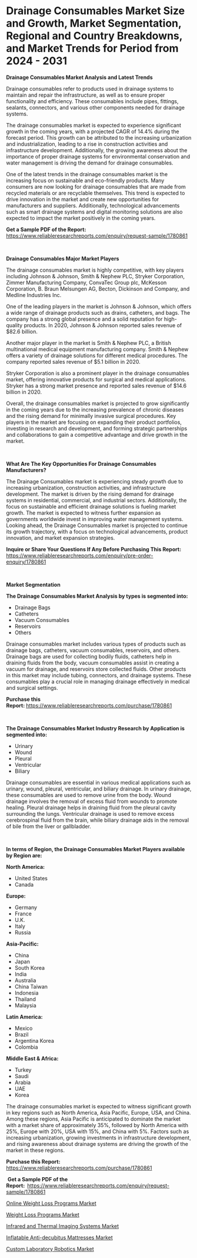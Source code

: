 <p><h1>Drainage Consumables Market Size and Growth, Market Segmentation, Regional and Country Breakdowns, and Market Trends for Period from 2024 -  2031</h1></p><p><strong>Drainage Consumables Market Analysis and Latest Trends</strong></p>
<p><p>Drainage consumables refer to products used in drainage systems to maintain and repair the infrastructure, as well as to ensure proper functionality and efficiency. These consumables include pipes, fittings, sealants, connectors, and various other components needed for drainage systems.</p><p>The drainage consumables market is expected to experience significant growth in the coming years, with a projected CAGR of 14.4% during the forecast period. This growth can be attributed to the increasing urbanization and industrialization, leading to a rise in construction activities and infrastructure development. Additionally, the growing awareness about the importance of proper drainage systems for environmental conservation and water management is driving the demand for drainage consumables.</p><p>One of the latest trends in the drainage consumables market is the increasing focus on sustainable and eco-friendly products. Many consumers are now looking for drainage consumables that are made from recycled materials or are recyclable themselves. This trend is expected to drive innovation in the market and create new opportunities for manufacturers and suppliers. Additionally, technological advancements such as smart drainage systems and digital monitoring solutions are also expected to impact the market positively in the coming years.</p></p>
<p><strong>Get a Sample PDF of the Report:&nbsp;</strong> <a href="https://www.reliableresearchreports.com/enquiry/request-sample/1780861">https://www.reliableresearchreports.com/enquiry/request-sample/1780861</a></p>
<p>&nbsp;</p>
<p><strong>Drainage Consumables Major Market Players</strong></p>
<p><p>The drainage consumables market is highly competitive, with key players including Johnson & Johnson, Smith & Nephew PLC, Stryker Corporation, Zimmer Manufacturing Company, ConvaTec Group plc, McKesson Corporation, B. Braun Melsungen AG, Becton, Dickinson and Company, and Medline Industries Inc.</p><p>One of the leading players in the market is Johnson & Johnson, which offers a wide range of drainage products such as drains, catheters, and bags. The company has a strong global presence and a solid reputation for high-quality products. In 2020, Johnson & Johnson reported sales revenue of $82.6 billion.</p><p>Another major player in the market is Smith & Nephew PLC, a British multinational medical equipment manufacturing company. Smith & Nephew offers a variety of drainage solutions for different medical procedures. The company reported sales revenue of $5.1 billion in 2020.</p><p>Stryker Corporation is also a prominent player in the drainage consumables market, offering innovative products for surgical and medical applications. Stryker has a strong market presence and reported sales revenue of $14.6 billion in 2020.</p><p>Overall, the drainage consumables market is projected to grow significantly in the coming years due to the increasing prevalence of chronic diseases and the rising demand for minimally invasive surgical procedures. Key players in the market are focusing on expanding their product portfolios, investing in research and development, and forming strategic partnerships and collaborations to gain a competitive advantage and drive growth in the market.</p></p>
<p>&nbsp;</p>
<p><strong>What Are The Key Opportunities For Drainage Consumables Manufacturers?</strong></p>
<p><p>The Drainage Consumables market is experiencing steady growth due to increasing urbanization, construction activities, and infrastructure development. The market is driven by the rising demand for drainage systems in residential, commercial, and industrial sectors. Additionally, the focus on sustainable and efficient drainage solutions is fueling market growth. The market is expected to witness further expansion as governments worldwide invest in improving water management systems. Looking ahead, the Drainage Consumables market is projected to continue its growth trajectory, with a focus on technological advancements, product innovation, and market expansion strategies.</p></p>
<p><strong>Inquire or Share Your Questions If Any Before Purchasing This Report:</strong> <a href="https://www.reliableresearchreports.com/enquiry/pre-order-enquiry/1780861">https://www.reliableresearchreports.com/enquiry/pre-order-enquiry/1780861</a></p>
<p>&nbsp;</p>
<p><strong>Market Segmentation</strong></p>
<p><strong>The Drainage Consumables Market Analysis by types is segmented into:</strong></p>
<p><ul><li>Drainage Bags</li><li>Catheters</li><li>Vacuum Consumables</li><li>Reservoirs</li><li>Others</li></ul></p>
<p><p>Drainage consumables market includes various types of products such as drainage bags, catheters, vacuum consumables, reservoirs, and others. Drainage bags are used for collecting bodily fluids, catheters help in draining fluids from the body, vacuum consumables assist in creating a vacuum for drainage, and reservoirs store collected fluids. Other products in this market may include tubing, connectors, and drainage systems. These consumables play a crucial role in managing drainage effectively in medical and surgical settings.</p></p>
<p><strong>Purchase this Report:&nbsp;</strong><a href="https://www.reliableresearchreports.com/purchase/1780861">https://www.reliableresearchreports.com/purchase/1780861</a></p>
<p>&nbsp;</p>
<p><strong>The Drainage Consumables Market Industry Research by Application is segmented into:</strong></p>
<p><ul><li>Urinary</li><li>Wound</li><li>Pleural</li><li>Ventricular</li><li>Biliary</li></ul></p>
<p><p>Drainage consumables are essential in various medical applications such as urinary, wound, pleural, ventricular, and biliary drainage. In urinary drainage, these consumables are used to remove urine from the body. Wound drainage involves the removal of excess fluid from wounds to promote healing. Pleural drainage helps in draining fluid from the pleural cavity surrounding the lungs. Ventricular drainage is used to remove excess cerebrospinal fluid from the brain, while biliary drainage aids in the removal of bile from the liver or gallbladder.</p></p>
<p>&nbsp;</p>
<p><strong>In terms of Region, the Drainage Consumables Market Players available by Region are:</strong></p>
<p>
    <p> <strong> North America: </strong>
        <ul>
            <li>United States</li>
            <li>Canada</li>
        </ul>
        </p> 
    <p> <strong> Europe: </strong>
        <ul>
            <li>Germany</li>
            <li>France</li>
            <li>U.K.</li>
            <li>Italy</li>
            <li>Russia</li>
        </ul>
        </p> 
    <p> <strong> Asia-Pacific: </strong>
        <ul>
            <li>China</li>
            <li>Japan</li>
            <li>South Korea</li>
            <li>India</li>
            <li>Australia</li>
            <li>China Taiwan</li>
            <li>Indonesia</li>
            <li>Thailand</li>
            <li>Malaysia</li>
        </ul>
        </p> 
    <p> <strong> Latin America: </strong>
        <ul>
            <li>Mexico</li>
            <li>Brazil</li>
            <li>Argentina Korea</li>
            <li>Colombia</li>
        </ul>
        </p> 
    <p> <strong> Middle East & Africa: </strong>
        <ul>
            <li>Turkey</li>
            <li>Saudi</li>
            <li>Arabia</li>
            <li>UAE</li>
            <li>Korea</li>
        </ul>
    </p>
    </p>
<p><p>The drainage consumables market is expected to witness significant growth in key regions such as North America, Asia Pacific, Europe, USA, and China. Among these regions, Asia Pacific is anticipated to dominate the market with a market share of approximately 35%, followed by North America with 25%, Europe with 20%, USA with 15%, and China with 5%. Factors such as increasing urbanization, growing investments in infrastructure development, and rising awareness about drainage systems are driving the growth of the market in these regions.</p></p>
<p><strong>Purchase this Report: </strong><a href="https://www.reliableresearchreports.com/purchase/1780861">https://www.reliableresearchreports.com/purchase/1780861</a></p>
<p>&nbsp;<strong>Get a Sample PDF of the Report:&nbsp;&nbsp;</strong><a href="https://www.reliableresearchreports.com/enquiry/request-sample/1780861">https://www.reliableresearchreports.com/enquiry/request-sample/1780861</a></p>
<p><strong></strong></p>
<p><p><a href="https://medium.com/@bellabbott/online-weight-loss-programs-market-size-cagr-trends-2024-2030-a5669f6d62e4">Online Weight Loss Programs Market</a></p><p><a href="https://medium.com/@bellabbott/weight-loss-programs-market-trends-forecast-and-competitive-analysis-to-2031-337c73cac582">Weight Loss Programs Market</a></p><p><a href="https://medium.com/@bellabbott/infrared-and-thermal-imaging-systems-market-insight-market-trends-growth-forecasted-from-2024-to-83a4b02459be">Infrared and Thermal Imaging Systems Market</a></p><p><a href="https://github.com/pgtimber/Market-Research-Report-List-1/blob/main/inflatable-anti-decubitus-mattresses-market.md">Inflatable Anti-decubitus Mattresses Market</a></p><p><a href="https://github.com/arionmp/Market-Research-Report-List-2/blob/main/custom-laboratory-robotics-market.md">Custom Laboratory Robotics Market</a></p></p>